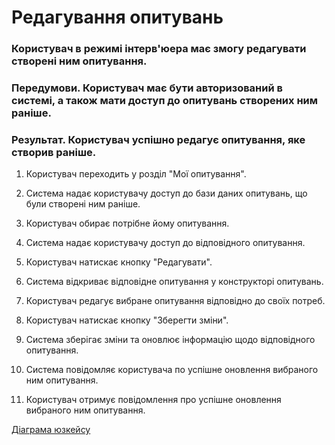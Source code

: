 # Редагування опитувань

### Користувач в режимі інтерв'юера має змогу редагувати створені ним опитування.

### Передумови. Користувач має бути авторизований в системі, а також мати доступ до опитувань створених ним раніше.

### Результат. Користувач успішно редагує опитування, яке створив раніше.

1. Користувач переходить у розділ "Мої опитування".

2. Система надає користувачу доступ до бази даних опитувань, що були створені ним раніше.

3. Користувач обирає потрібне йому опитування.

4. Система надає користувачу доступ до відповідного опитування.

5. Користувач натискає кнопку "Редагувати".

6. Система відкриває відповідне опитування у конструкторі опитувань.

7. Користувач редагує вибране опитування відповідно до своїх потреб.

8. Користувач натискає кнопку "Зберегти зміни".

9. Система зберігає зміни та оновлює інформацію щодо відповідного опитування.

10. Система повідомляє користувача по успішне оновлення вибраного ним опитування.

11. Користувач отримує повідомлення про успішне оновлення вибраного ним опитування.

[Діаграма юзкейсу](https://github.com/ip-85/System-Dynamics/blob/master/Doc/UMLDiagrams/scenarios/interviewer/Diagrams/UC2.md)
